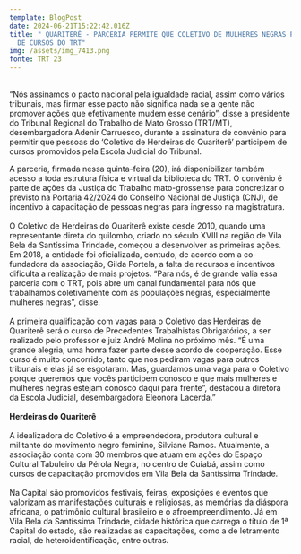 ```yaml
---
template: BlogPost
date: 2024-06-21T15:22:42.016Z
title: " QUARITERÊ - PARCERIA PERMITE QUE COLETIVO DE MULHERES NEGRAS PARTICIPE
  DE CURSOS DO TRT"
img: /assets/img_7413.png
fonte: TRT 23
---
```

\
“Nós assinamos o pacto nacional pela igualdade racial, assim como vários tribunais, mas firmar esse pacto não significa nada se a gente não promover ações que efetivamente mudem esse cenário”, disse a presidente do Tribunal Regional do Trabalho de Mato Grosso (TRT/MT), desembargadora Adenir Carruesco, durante a assinatura de convênio para permitir que pessoas do ‘Coletivo de Herdeiras do Quariterê’ participem de cursos promovidos pela Escola Judicial do Tribunal.

A parceria, firmada nessa quinta-feira (20), irá disponibilizar também acesso a toda estrutura física e virtual da biblioteca do TRT. O convênio é parte de ações da Justiça do Trabalho mato-grossense para concretizar o previsto na Portaria 42/2024 do Conselho Nacional de Justiça (CNJ), de incentivo à capacitação de pessoas negras para ingresso na magistratura.\
\
O Coletivo de Herdeiras do Quariterê existe desde 2010, quando uma representante direta do quilombo, criado no século XVIII na região de Vila Bela da Santíssima Trindade, começou a desenvolver as primeiras ações. Em 2018, a entidade foi oficializada, contudo, de acordo com a co-fundadora da associação, Gilda Portela, a falta de recursos e incentivos dificulta a realização de mais projetos. “Para nós, é de grande valia essa parceria com o TRT, pois abre um canal fundamental para nós que trabalhamos coletivamente com as populações negras, especialmente mulheres negras”, disse.\
\
A primeira qualificação com vagas para o Coletivo das Herdeiras de Quariterê será o curso de Precedentes Trabalhistas Obrigatórios, a ser realizado pelo professor e juiz André Molina no próximo mês. “É uma grande alegria, uma honra fazer parte desse acordo de cooperação. Esse curso é muito concorrido, tanto que nos pediram vagas para outros tribunais e elas já se esgotaram. Mas, guardamos uma vaga para o Coletivo porque queremos que vocês participem conosco e que mais mulheres e mulheres negras estejam conosco daqui para frente”, destacou a diretora da Escola Judicial, desembargadora Eleonora Lacerda.”\
\
**Herdeiras do Quariterê**\
\
A idealizadora do Coletivo é a empreendedora, produtora cultural e militante do movimento negro feminino, Silviane Ramos. Atualmente, a associação conta com 30 membros que atuam em ações do Espaço Cultural Tabuleiro da Pérola Negra, no centro de Cuiabá, assim como cursos de capacitação promovidos em Vila Bela da Santíssima Trindade.\
\
Na Capital são promovidos festivais, feiras, exposições e eventos que valorizam as manifestações culturais e religiosas, as memórias da diáspora africana, o patrimônio cultural brasileiro e o afroempreendimento. Já em Vila Bela da Santíssima Trindade, cidade histórica que carrega o título de 1ª Capital do estado, são realizadas as capacitações, como a de letramento racial, de heteroidentificação, entre outras.
